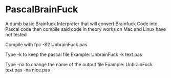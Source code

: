 # PascalBrainFuck
A dumb basic Brainfuck Interpreter that will convert Brainfuck Code into Pascal code then compile said code in theory works on Mac and Linux have not tested

Compile with fpc -S2 UnbrainFuck.pas

Type -k to keep the pascal file
Example: UnbrainFuck -k text.pas

Type -na to change the name of the output file
Example: UnbrainFuck text.pas -na nice.pas
